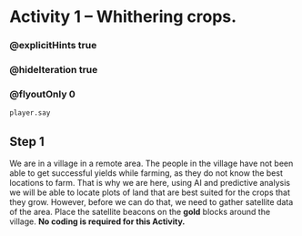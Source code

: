 # Activity 1 – Whithering crops.

### @explicitHints true
### @hideIteration true 
### @flyoutOnly 0

```python
player.say
```

## Step 1
We are in a village in a remote area. The people in the village have not been able to get successful yields while farming, 
as they do not know the best locations to farm. 
That is why we are here, using AI and predictive analysis we will be able to locate plots of land that are best 
suited for the crops that they grow. However, before we can do that, we need to gather satellite data of the area. 
Place the satellite beacons on the **gold** blocks around the village. **No coding is required for this Activity.**
